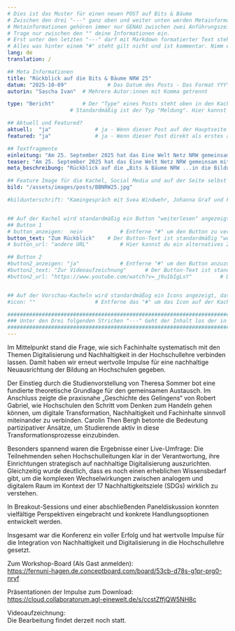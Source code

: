 ```yaml
---
# Dies ist das Muster für einen neuen POST auf Bits & Bäume
# Zwischen den drei "---" ganz oben und weiter unten werden Metainformationen eingetragen.
# Metainformationen gehören immer nur GENAU zwischen zwei Anführungszeichen.
# Trage nur zwischen den "" deine Informationen ein.
# Erst unter den letzten "---" darf mit Markdown formatierter Text stehen.
# Alles was hinter einem "#" steht gilt nicht und ist kommentar. Nimm ein "#" weg, wenn du die jeweilige information dahinter festlegen willst.
lang: de
translation: /

## Meta Informationen
title: "Rückblick auf die Bits & Bäume NRW 25"
datum: "2025-10-09" 			# Das Datum des Posts - Das Format YYYY-MM-DD muss eingehalten werden!
autorin: "Sascha Ivan"	# Mehrere Autor:innen mit Komma getrennt

type: "Bericht"			# Der "Type" eines Posts steht oben in den Kacheln und auf der Seite ganz oben.
					# Standardmäßig ist der Typ "Meldung". Hier kannst du das ändern z.B. "Bericht" oder "Jobangebot" etc.

## Aktuell und Featured?
aktuell:  "ja" 				# ja - Wenn dieser Post auf der Hauptseite unter Aktuelles auftauchen soll (falls er nicht featured ist)
featured: "ja"  			# ja - Wenn dieser Post direkt als erstes auf der Landing Page angezeigt werden soll, ansonsten "nein" oder Zeile löschen

## Textfragmente
einleitung: "Am 25. September 2025 hat das Eine Welt Netz NRW gemeinsam mit der Universität Münster und der FernUniversität in Hagen die digitale Fachkonferenz „Bits & Bäume NRW – in die Bildung“ ausgerichtet. Mit 65 engagierten Teilnehmer:innen aus der Hochschullandschaft und der Zivilgesellschaft war die Resonanz beeindruckend."				# Die Einleitung erscheint auf der Seite noch vor den Autor:innen und dem Feature Image
teaser: "Am 25. September 2025 hat das Eine Welt Netz NRW gemeinsam mit der Universität Münster und der FernUniversität in Hagen die digitale Fachkonferenz „Bits & Bäume NRW – in die Bildung“ ausgerichtet. Mit 65 engagierten Teilnehmer:innen aus der Hochschullandschaft und der Zivilgesellschaft war die Resonanz beeindruckend."			# Der Teaser wird auf den Kacheln als Anreißertext angezeigt.
meta_beschreibung: "Rückblick auf die „Bits & Bäume NRW ...in die Bildung“" 			# ≤135 Zeichen Beschreibugnstext der in Social Media und Suchergebnissen unter dem Titel angezeigt wird (also extern)

## Feature Image für die Kachel, Social Media und auf der Seite selbst
bild: "/assets/images/posts/BBNRW25.jpg"

#bildunterschrift: "Kamingespräch mit Svea Windwehr, Johanna Graf und Friederike Hildebrandt (von links)"


## Auf der Kachel wird standardmäßig ein Button "weiterlesen" angezeigt. Dieser kann hier angepasst oder versteckt werden
## Button 1
# button_anzeigen:  nein 			# Entferne "#" um den Button zu verstecken
button_text: "Zum Rückblick"	# Der Button-Text ist standardmäßig "weiterlesen"
# button_url: "andere URL"			# Hier kannst du ein alternatives Ziel z.B. eine extern URL angeben

## Button 2
#button2_anzeigen: "ja" 			# Entferne "#" um den Button anzuzueigen
#button2_text: "Zur Videoaufzeichnung"		# Der Button-Text ist standardmäßig "weiterlesen"
#button2_url: "https://www.youtube.com/watch?v=_j9u1bIgLsY"			# DIE URL ist standardmäßig die des Posts - Hier kannst du ein alternatives Ziel z.B. eine extern URL angeben


## Auf der Vorschau-Kacheln wird standardmäßog ein Icons angezeigt, das kann hier abgeschaltet werden.
#icon: ""					# Entferne das "#" um das Icon auf der Kachel auszuschalten

#########################################################################################################
### Unter den Drei folgenden Strichen "---" Geht der Inhalt los der in Markdown formatiert sein darf! ###
#########################################################################################################
---
```

Im Mittelpunkt stand die Frage, wie sich Fachinhalte systematisch mit den Themen Digitalisierung und Nachhaltigkeit in der Hochschullehre verbinden lassen.
Damit haben wir erneut wertvolle Impulse für eine nachhaltige Neuausrichtung der Bildung an Hochschulen gegeben.

Der Einstieg durch die Studienvorstellung von Theresa Sommer bot eine fundierte theoretische Grundlage für den gemeinsamen Austausch. Im Anschluss zeigte die praxisnahe „Geschichte des Gelingens“ von Robert Gabriel, wie Hochschulen den Schritt vom Denken zum Handeln gehen können, um digitale Transformation, Nachhaltigkeit und Fachinhalte sinnvoll miteinander zu verbinden. Carolin Then Bergh betonte die Bedeutung partizipativer Ansätze, um Studierende aktiv in diese Transformationsprozesse einzubinden.

Besonders spannend waren die Ergebnisse einer Live-Umfrage: Die Teilnehmenden sehen Hochschulleitungen klar in der Verantwortung, ihre Einrichtungen strategisch auf nachhaltige Digitalisierung auszurichten. Gleichzeitig wurde deutlich, dass es noch einen erheblichen Wissensbedarf gibt, um die komplexen Wechselwirkungen zwischen analogem und digitalem Raum im Kontext der 17 Nachhaltigkeitsziele (SDGs) wirklich zu verstehen.

In Breakout-Sessions und einer abschließenden Paneldiskussion konnten vielfältige Perspektiven eingebracht und konkrete Handlungsoptionen entwickelt werden.

Insgesamt war die Konferenz ein voller Erfolg und hat wertvolle Impulse für die Integration von Nachhaltigkeit und Digitalisierung in die Hochschullehre gesetzt.

Zum Workshop-Board (Als Gast anmelden): <br>
https://fernuni-hagen.de.conceptboard.com/board/53cb-d78s-g1pr-prg0-nryf

Präsentationen der Impulse zum Download: <br>
https://cloud.collaboratorum.agl-einewelt.de/s/ccstZffjQW5NH8c

Videoaufzeichnung: <br>
Die Bearbeitung findet derzeit noch statt.